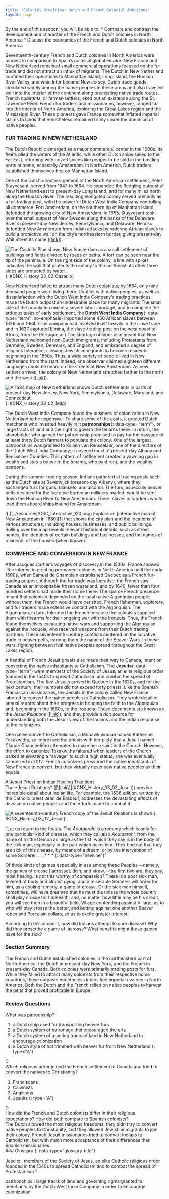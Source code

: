 ```yaml
---
title: "Colonial Rivalries: Dutch and French Colonial Ambitions"
layout: page
---
```



<div data-type="abstract" markdown="1">
By the end of this section, you will be able to:
* Compare and contrast the development and character of the French and Dutch colonies in North America
* Discuss the economies of the French and Dutch colonies in North America

</div>

Seventeenth-century French and Dutch colonies in North America were modest in comparison to Spain’s colossal global empire. New France and New Netherland remained small commercial operations focused on the fur trade and did not attract an influx of migrants. The Dutch in New Netherland confined their operations to Manhattan Island, Long Island, the Hudson River Valley, and what later became New Jersey. Dutch trade goods circulated widely among the native peoples in these areas and also traveled well into the interior of the continent along preexisting native trade routes. French *habitants*, or farmer-settlers, eked out an existence along the St. Lawrence River. French fur traders and missionaries, however, ranged far into the interior of North America, exploring the Great Lakes region and the Mississippi River. These pioneers gave France somewhat inflated imperial claims to lands that nonetheless remained firmly under the dominion of native peoples.

### FUR TRADING IN NEW NETHERLAND

The Dutch Republic emerged as a major commercial center in the 1600s. Its fleets plied the waters of the Atlantic, while other Dutch ships sailed to the Far East, returning with prized spices like pepper to be sold in the bustling ports at home, especially Amsterdam. In North America, Dutch traders established themselves first on Manhattan Island.

One of the Dutch directors-general of the North American settlement, Peter Stuyvesant, served from 1647 to 1664. He expanded the fledgling outpost of New Netherland east to present-day Long Island, and for many miles north along the Hudson River. The resulting elongated colony served primarily as a fur-trading post, with the powerful Dutch West India Company controlling all commerce. Fort Amsterdam, on the southern tip of Manhattan Island, defended the growing city of New Amsterdam. In 1655, Stuyvesant took over the small outpost of New Sweden along the banks of the Delaware River in present-day New Jersey, Pennsylvania, and Delaware. He also defended New Amsterdam from Indian attacks by ordering African slaves to build a protective wall on the city’s northeastern border, giving present-day Wall Street its name ([\[link\]](#CNX_History_03_02_Castello)).

![The Castello Plan shows New Amsterdam as a small settlement of buildings and fields divided by roads or paths. A fort can be seen near the tip of the peninsula. On the right side of the colony, a line with spikes indicates the wall that protects the colony to the northeast; its other three sides are protected by water.](../resources/CNX_History_03_02_Castello.jpg "The Castello Plan is the only extant map of 1660 New Amsterdam (present-day New York City). The line with spikes on the right side of the colony is the northeastern wall for which Wall Street was named."){: #CNX_History_03_02_Castello}

New Netherland failed to attract many Dutch colonists; by 1664, only nine thousand people were living there. Conflict with native peoples, as well as dissatisfaction with the Dutch West India Company’s trading practices, made the Dutch outpost an undesirable place for many migrants. The small size of the population meant a severe labor shortage, and to complete the arduous tasks of early settlement, the **Dutch West India Company**{: data-type="term" .no-emphasis} imported some 450 African slaves between 1626 and 1664. (The company had involved itself heavily in the slave trade and in 1637 captured Elmina, the slave-trading post on the west coast of Africa, from the Portuguese.) The shortage of labor also meant that New Netherland welcomed non-Dutch immigrants, including Protestants from Germany, Sweden, Denmark, and England, and embraced a degree of religious tolerance, allowing Jewish immigrants to become residents beginning in the 1650s. Thus, a wide variety of people lived in New Netherland from the start. Indeed, one observer claimed eighteen different languages could be heard on the streets of New Amsterdam. As new settlers arrived, the colony of New Netherland stretched farther to the north and the west ([\[link\]](#CNX_History_03_02_Map)).

 ![A 1684 map of New Netherland shows Dutch settlements in parts of present-day New Jersey, New York, Pennsylvania, Delaware, Maryland, and Connecticut.](../resources/CNX_History_03_02_Map.jpg "This 1684 map of New Netherland shows the extent of Dutch settlement."){: #CNX_History_03_02_Map}

The Dutch West India Company found the business of colonization in New Netherland to be expensive. To share some of the costs, it granted Dutch merchants who invested heavily in it **patroonships**{: data-type="term"}, or large tracts of land and the right to govern the tenants there. In return, the shareholder who gained the patroonship promised to pay for the passage of at least thirty Dutch farmers to populate the colony. One of the largest patroonships was granted to Kiliaen van Rensselaer, one of the directors of the Dutch West India Company; it covered most of present-day Albany and Rensselaer Counties. This pattern of settlement created a yawning gap in wealth and status between the tenants, who paid rent, and the wealthy patroons.

During the summer trading season, Indians gathered at trading posts such as the Dutch site at Beverwijck (present-day Albany), where they exchanged furs for guns, blankets, and alcohol. The furs, especially beaver pelts destined for the lucrative European millinery market, would be sent down the Hudson River to New Amsterdam. There, slaves or workers would load them aboard ships bound for Amsterdam.

<div data-type="note" data-has-label="true" class="history click-and-explore" data-label="Click and Explore" markdown="1">
<span data-type="media" data-alt=" "> ![ ](../resources/OSC_Interactive_120.png) </span>
Explore an [interactive map of New Amsterdam in 1660][1] that shows the city plan and the locations of various structures, including houses, businesses, and public buildings. Rolling over the map reveals relevant historical details, such as street names, the identities of certain buildings and businesses, and the names of residents of the houses (when known).

</div>

### COMMERCE AND CONVERSION IN NEW FRANCE

After Jacques Cartier’s voyages of discovery in the 1530s, France showed little interest in creating permanent colonies in North America until the early 1600s, when Samuel de Champlain established Quebec as a French fur-trading outpost. Although the fur trade was lucrative, the French saw Canada as an inhospitable frozen wasteland, and by 1640, fewer than four hundred settlers had made their home there. The sparse French presence meant that colonists depended on the local native Algonquian people; without them, the French would have perished. French fishermen, explorers, and fur traders made extensive contact with the Algonquian. The Algonquian, in turn, tolerated the French because the colonists supplied them with firearms for their ongoing war with the Iroquois. Thus, the French found themselves escalating native wars and supporting the Algonquian against the Iroquois, who received weapons from their Dutch trading partners. These seventeenth-century conflicts centered on the lucrative trade in beaver pelts, earning them the name of the Beaver Wars. In these wars, fighting between rival native peoples spread throughout the Great Lakes region.

A handful of French Jesuit priests also made their way to Canada, intent on converting the native inhabitants to Catholicism. The **Jesuits**{: data-type="term"} were members of the Society of Jesus, an elite religious order founded in the 1540s to spread Catholicism and combat the spread of Protestantism. The first Jesuits arrived in Quebec in the 1620s, and for the next century, their numbers did not exceed forty priests. Like the Spanish Franciscan missionaries, the Jesuits in the colony called New France labored to convert the native peoples to Catholicism. They wrote detailed annual reports about their progress in bringing the faith to the Algonquian and, beginning in the 1660s, to the Iroquois. These documents are known as the *Jesuit Relations* ([\[link\]](#CNX_History_03_02_Jesuit)), and they provide a rich source for understanding both the Jesuit view of the Indians and the Indian response to the colonizers.

One native convert to Catholicism, a Mohawk woman named Katherine Tekakwitha, so impressed the priests with her piety that a Jesuit named Claude Chauchetière attempted to make her a saint in the Church. However, the effort to canonize Tekakwitha faltered when leaders of the Church balked at elevating a “savage” to such a high status; she was eventually canonized in 2012. French colonizers pressured the native inhabitants of New France to convert, but they virtually never saw native peoples as their equals.

<div data-type="note" data-has-label="true" class="history defining-american" data-label="Defining American" markdown="1">
<div data-type="title">
A Jesuit Priest on Indian Healing Traditions
</div>
The *Jesuit Relations* ([\[link\]](#CNX_History_03_02_Jesuit)) provide incredible detail about Indian life. For example, the 1636 edition, written by the Catholic priest Jean de Brébeuf, addresses the devastating effects of disease on native peoples and the efforts made to combat it.

![A seventeenth-century French copy of the Jesuit Relations is shown.](../resources/CNX_History_03_02_Jesuit.jpg "French Jesuit missionaries to New France kept detailed records of their interactions with&#x2014;and observations of&#x2014;the Algonquian and Iroquois that they converted to Catholicism. (credit: Project Gutenberg)."){: #CNX_History_03_02_Jesuit}


<q>Let us return to the feasts. The *Aoutaerohi* is a remedy which is only for one particular kind of disease, which they call also *Aoutaerohi*, from the name of a little Demon as large as the fist, which they say is in the body of the sick man, especially in the part which pains him. They find out that they are sick of this disease, by means of a dream, or by the intervention of some Sorcerer. . . .* * *
{: data-type="newline"}

 Of three kinds of games especially in use among these Peoples,—namely, the games of crosse \[lacrosse\], dish, and straw,—the first two are, they say, most healing. Is not this worthy of compassion? There is a poor sick man, fevered of body and almost dying, and a miserable Sorcerer will order for him, as a cooling remedy, a game of crosse. Or the sick man himself, sometimes, will have dreamed that he must die unless the whole country shall play crosse for his health; and, no matter how little may be his credit, you will see then in a beautiful field, Village contending against Village, as to who will play crosse the better, and betting against one another Beaver robes and Porcelain collars, so as to excite greater interest.</q>

According to this account, how did Indians attempt to cure disease? Why did they prescribe a game of lacrosse? What benefits might these games have for the sick?

</div>

### Section Summary

The French and Dutch established colonies in the northeastern part of North America: the Dutch in present-day New York, and the French in present-day Canada. Both colonies were primarily trading posts for furs. While they failed to attract many colonists from their respective home countries, these outposts nonetheless intensified imperial rivalries in North America. Both the Dutch and the French relied on native peoples to harvest the pelts that proved profitable in Europe.

### Review Questions

<div data-type="exercise">
<div data-type="problem" markdown="1">
What was patroonship?

1.  a Dutch ship used for transporting beaver furs
2.  a Dutch system of patronage that encouraged the arts
3.  a Dutch system of granting tracts of land in New Netherland to encourage colonization
4.  a Dutch style of hat trimmed with beaver fur from New Netherland
{: type="A"}

</div>
<div data-type="solution" markdown="1">
C

</div>
</div>

<div data-type="exercise">
<div data-type="problem" markdown="1">
Which religious order joined the French settlement in Canada and tried to convert the natives to Christianity?

1.  Franciscans
2.  Calvinists
3.  Anglicans
4.  Jesuits
{: type="A"}

</div>
<div data-type="solution" markdown="1">
D

</div>
</div>

<div data-type="exercise">
<div data-type="problem" markdown="1">
How did the French and Dutch colonists differ in their religious expectations? How did both compare to Spanish colonists?

</div>
<div data-type="solution" markdown="1">
The Dutch allowed the most religious freedoms; they didn’t try to convert native peoples to Christianity, and they allowed Jewish immigrants to join their colony. French Jesuit missionaries tried to convert Indians to Catholicism, but with much more acceptance of their differences than Spanish missionaries.

</div>
</div>

<div data-type="glossary" markdown="1">
### Glossary
{: data-type="glossary-title"}

Jesuits
: members of the Society of Jesus, an elite Catholic religious order founded in the 1540s to spread Catholicism and to combat the spread of Protestantism
^

patroonships
: large tracts of land and governing rights granted to merchants by the Dutch West India Company in order to encourage colonization

</div>



[1]: http://openstaxcollege.org/l/WNET
